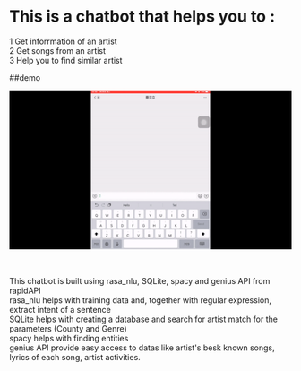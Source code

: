 # This is a chatbot that helps you to :
 1 Get inforrmation of an artist   
 2 Get songs from an artist   
 3 Help you to find similar artist

##demo

![](demo/demo.gif)

<br>

 This chatbot is built using rasa_nlu, SQLite, spacy and genius API from rapidAPI  
 rasa_nlu helps with training data and, together with regular expression, extract intent of a sentence  
 SQLite helps with creating a database and search for artist match for the parameters (County and Genre)  
 spacy helps with finding entities  
 genius API provide easy access to datas like artist's besk known songs, lyrics of each song, artist activities.

